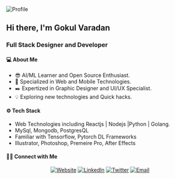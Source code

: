 ![Profile](https://lh3.googleusercontent.com/eIp2tCUQZX53b6nvdx_mxYFHBT8wJHCharkO8A94OGkkWwiXFLJjhmHUUDRvmYU8yw7fKYqCtO_goD7yQye1u6G5vjzD5Pfdtf0gsGT_mm4nV5N65W9Hy7O_BgAxbpa34NOjNilk4UTiVuVCwteXJTySDc_l1guiusQoaeyPORX1HUtbOg--fiuPlxLvBgdfJ9RKRgJVtTP0oWO2yJsNWT8ez1pT7WR8m1CxABQhHC9NsjibXkezEPz3SaW5UquJvbCxK-3WC6NME86lkcBtiRtAeX4HP0OJvjFLb8BDR2VWAAw0PTrhdp9lVECYShrJeLspcrWv78BVSYLJlNtwdzde7H_bLtYeJsjrWczrI1qnW3RMXVMZJmbb58_YfbHHx9HI0ZJMLylfp3cUgDzZqZ7-olpiBqwjvGlpEOM7aEeSEqjt-Q_rEpoaS2zo5-QuiWVT1A33-m5YkfAIGyCMeIgAWOJi6mzdxiI7hOZEM7taz7Ha1zi4HjjhR65yB97cZxnhniBzfq42c_77SxH2IaDem1qqKupJbM2E92BmN6TWYpy3NAUAhms2FNm-tV69po3VAaGVrawYNNF63pjyjUmlGQ1cl0KGHY9YdFM4ugsjjrxypoFbI3qXx2aSSAA_IUnJXmvz9NftwlexKUMeEwjSyl3d5n9nH3ht40I1D2ys9ziVO3RIGSvZ2Zm5tA=w957-h524-no?authuser=0)

## Hi there, I'm Gokul Varadan
### Full Stack Designer and Developer

#### 💻 About Me
* 😎 AI/ML Learner and Open Source Enthusiast.
* 🤩 Specialized in Web and Mobile Technologies.
* ✒️ Expertized in Graphic Designer and UI/UX Specialist.
* 💡 Exploring new technologies and Quick hacks.

#### ⚙️ Tech Stack
* Web Technologies including Reactjs | Nodejs |Python | Golang.
* MySql, Mongodb, PostgresQL
* Familiar with Tensorflow, Pytorch DL Frameworks
* Illustrator, Photoshop, Premeire Pro, After Effects

#### 🤝🏻 Connect with Me
<p align="center">
<a href="https://gokulcodes.github.io/gokulvaradan/"><img alt="Website" src="https://img.shields.io/badge/Website-gokulcodes.github.io-blue?style=flat-square&logo=google-chrome"></a>
<a href="https://www.linkedin.com/in/gokulvaradan/"><img alt="LinkedIn" src="https://img.shields.io/badge/LinkedIn-Gokul%20Varadan-blue?style=flat-square&logo=linkedin"></a>
<a href="https://www.twitter.com/gokul_varadan/"><img alt="Twitter" src="https://img.shields.io/badge/Twitter-gokul_varadan-blue?style=flat-square&logo=Twitter"></a>
<a href="mailto:gokulvaradan2202@gmail.com"><img alt="Email" src="https://img.shields.io/badge/Email-gokulvaradan2202@gmail.com-blue?style=flat-square&logo=gmail"></a>
</p>
